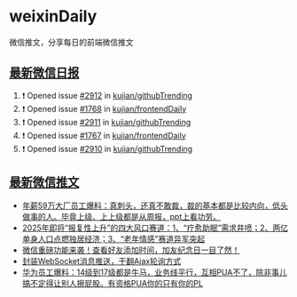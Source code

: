 # weixinDaily
微信推文，分享每日的前端微信推文

## [最新微信日报](https://github.com/kujian/weixinDaily/issues)

<!--START_SECTION:activity-->
1. ❗ Opened issue [#2912](https://github.com/kujian/githubTrending/issues/2912) in [kujian/githubTrending](https://github.com/kujian/githubTrending)
2. ❗ Opened issue [#1768](https://github.com/kujian/frontendDaily/issues/1768) in [kujian/frontendDaily](https://github.com/kujian/frontendDaily)
3. ❗ Opened issue [#2911](https://github.com/kujian/githubTrending/issues/2911) in [kujian/githubTrending](https://github.com/kujian/githubTrending)
4. ❗ Opened issue [#1767](https://github.com/kujian/frontendDaily/issues/1767) in [kujian/frontendDaily](https://github.com/kujian/frontendDaily)
5. ❗ Opened issue [#2910](https://github.com/kujian/githubTrending/issues/2910) in [kujian/githubTrending](https://github.com/kujian/githubTrending)
<!--END_SECTION:activity-->


## [最新微信推文](https://weixin.qdkfweb.cn/)

<!-- BLOG-POST-LIST:START -->
- [年薪59万大厂员工爆料：真刺头，还真不敢裁，裁的基本都是比较内向，低头做事的人。毕竟上级、上上级都是从周报，ppt上看功劳。](https://weixin.qdkfweb.cn/56052.html)
- [2025年即将“报复性上升”的四大风口赛道：1、“疗愈助眠”需求井喷；2、两亿单身人口点燃独居经济；3、“老年情感”赛道异军突起](https://weixin.qdkfweb.cn/56051.html)
- [微信重磅功能来袭！查看好友添加时间，加友纪念日一目了然！](https://weixin.qdkfweb.cn/56045.html)
- [封装WebSocket消息推送，干翻Ajax轮询方式](https://weixin.qdkfweb.cn/56029.html)
- [华为员工爆料：14级到17级都是牛马，业务线平行，互相PUA不了，除非事儿搞不定得让别人擦屁股。有资格PUA你的只有你的PL](https://weixin.qdkfweb.cn/56054.html)
<!-- BLOG-POST-LIST:END -->